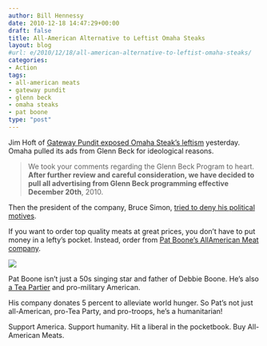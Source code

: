 ```yaml
---
author: Bill Hennessy
date: 2010-12-18 14:47:29+00:00
draft: false
title: All-American Alternative to Leftist Omaha Steaks
layout: blog
#url: e/2010/12/18/all-american-alternative-to-leftist-omaha-steaks/
categories:
- Action
tags:
- all-american meats
- gateway pundit
- glenn beck
- omaha steaks
- pat boone
type: "post"
---
```


Jim Hoft of [Gateway Pundit exposed Omaha Steak’s leftism](https://gatewaypundit.rightnetwork.com/2010/12/after-yesterdays-nasty-note-omaha-steaks-now-say-they-didnt-drop-glenn-beck-ads/#comments) yesterday. Omaha pulled its ads from Glenn Beck for ideological reasons.

 

>   
> 
> We took your comments regarding the Glenn Beck Program to heart. **After further review and careful consideration, we have decided to pull all advertising from Glenn Beck programming effective December 20th**, 2010.
> 
> 

 

Then the president of the company, Bruce Simon, [tried to deny his political motives](https://steakbytes.com/2010/12/omaha-steaks-television-advertising-policy/comment-page-1/#comment-2229).

 

If you want to order top quality meats at great prices, you don’t have to put money in a lefty’s pocket. Instead, order from [Pat Boone’s AllAmerican Meat company](https://www.patboonemeats.com/). 

 

[![](https://www.patboonemeats.com/sites/all/themes/pat_boone/images/pat_boone-all_american_meats.gif)
](https://www.patboonemeats.com/)

 

Pat Boone isn’t just a 50s singing star and father of Debbie Boone. He’s also [a Tea Partier](https://www.delish.com/food/recalls-reviews/pat-boones-beef) and pro-military American.

 

His company donates 5 percent to alleviate world hunger. So Pat’s not just all-American, pro-Tea Party, and pro-troops, he’s a humanitarian!

 

Support America. Support humanity. Hit a liberal in the pocketbook. Buy All-American Meats.
